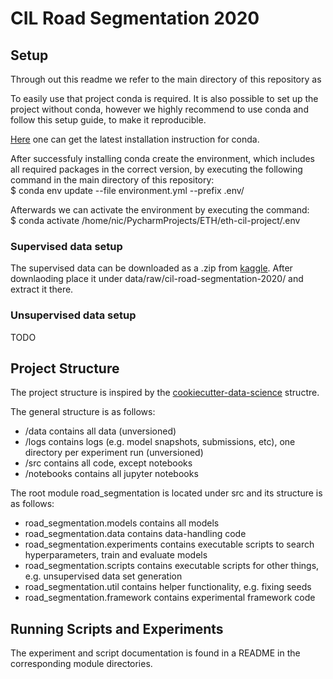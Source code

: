 CIL Road Segmentation 2020
==========================

Setup
-----
Through out this readme we refer to the main directory of this repository as <repo>

To easily use that project conda is required.
It is also possible to set up the project without conda,
however we highly recommend to use conda and follow this setup guide, to make it reproducible.

[Here](https://docs.conda.io/projects/conda/en/latest/user-guide/install/) one can get the latest installation instruction for conda.

After successfuly installing conda create the environment,
which includes all required packages in the correct version,
by executing the following command in the main directory of this repository:   
$ conda env update --file environment.yml --prefix .env/

Afterwards we can activate the environment by executing the command:  
$ conda activate /home/nic/PycharmProjects/ETH/eth-cil-project/.env


### Supervised data setup
The supervised data can be downloaded as a .zip from [kaggle](https://www.kaggle.com/c/cil-road-segmentation-2020).
After downlaoding place it under data/raw/cil-road-segmentation-2020/ and extract it there.


### Unsupervised data setup
TODO

Project Structure
-----------------
The project structure is inspired by the [cookiecutter-data-science](https://github.com/drivendata/cookiecutter-data-science/) structre.

The general structure is as follows:
- /data contains all data (unversioned)
- /logs contains logs (e.g. model snapshots, submissions, etc), one directory per experiment run (unversioned)
- /src contains all code, except notebooks
- /notebooks contains all jupyter notebooks

The root module road_segmentation is located under src and its structure is as follows:
- road_segmentation.models contains all models
- road_segmentation.data contains data-handling code
- road_segmentation.experiments contains executable scripts to search hyperparameters, train and evaluate models
- road_segmentation.scripts contains executable scripts for other things, e.g. unsupervised data set generation
- road_segmentation.util contains helper functionality, e.g. fixing seeds
- road_segmentation.framework contains experimental framework code


Running Scripts and Experiments
--------------------------------

The experiment and script documentation is found in a
README in the corresponding module directories.